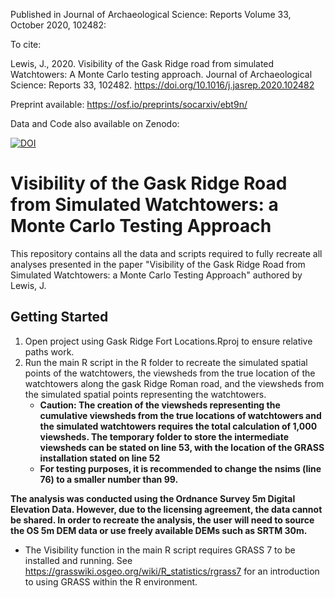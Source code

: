 Published in Journal of Archaeological Science: Reports Volume 33, October 2020, 102482:

To cite:

Lewis, J., 2020. Visibility of the Gask Ridge road from simulated Watchtowers: A Monte Carlo testing approach. Journal of Archaeological Science: Reports 33, 102482. https://doi.org/10.1016/j.jasrep.2020.102482

Preprint available: https://osf.io/preprints/socarxiv/ebt9n/

Data and Code also available on Zenodo:

[![DOI](https://zenodo.org/badge/275536318.svg)](https://zenodo.org/badge/latestdoi/275536318)

# Visibility of the Gask Ridge Road from Simulated Watchtowers: a Monte Carlo Testing Approach

This repository contains all the data and scripts required to fully recreate all analyses presented in the paper "Visibility of the Gask Ridge Road from Simulated Watchtowers: a Monte Carlo Testing Approach" authored by Lewis, J. 

Getting Started
---------------

1. Open project using Gask Ridge Fort Locations.Rproj to ensure relative paths work.
2. Run the main R script in the R folder to recreate the simulated spatial points of the watchtowers, the viewsheds from the true location of the watchtowers along the gask Ridge Roman road, and the viewsheds from the simulated spatial points representing the watchtowers. 
    + **Caution: The creation of the viewsheds representing the cumulative viewsheds from the true locations of watchtowers and the simulated watchtowers requires the total calculation of 1,000 viewsheds. The temporary folder to store the intermediate viewsheds can be stated on line 53, with the location of the GRASS installation stated on line 52** 
    + **For testing purposes, it is recommended to change the nsims (line 76) to a smaller number than 99.**
    
**The analysis was conducted using the Ordnance Survey 5m Digital Elevation Data. However, due to the licensing agreement, the data cannot be shared. In order to recreate the analysis, the user will need to source the OS 5m DEM data or use freely available DEMs such as SRTM 30m.**

+ The Visibility function in the main R script requires GRASS 7 to be installed and running. See https://grasswiki.osgeo.org/wiki/R_statistics/rgrass7 for an introduction to using GRASS within the R environment. 
